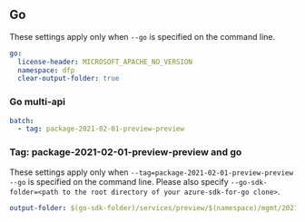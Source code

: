 ## Go

These settings apply only when `--go` is specified on the command line.

```yaml $(go)
go:
  license-header: MICROSOFT_APACHE_NO_VERSION
  namespace: dfp
  clear-output-folder: true
```

### Go multi-api

``` yaml $(go) && $(multiapi)
batch:
  - tag: package-2021-02-01-preview-preview
```

### Tag: package-2021-02-01-preview-preview and go

These settings apply only when `--tag=package-2021-02-01-preview-preview --go` is specified on the command line.
Please also specify `--go-sdk-folder=<path to the root directory of your azure-sdk-for-go clone>`.

```yaml $(tag) == 'package-2021-02-01-preview-preview' && $(go)
output-folder: $(go-sdk-folder)/services/preview/$(namespace)/mgmt/2021-02-01-preview/$(namespace)
```

